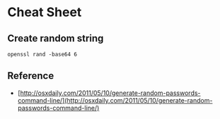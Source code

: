 # Cheat Sheet

## Create random string

`openssl rand -base64 6`

## Reference

* [http://osxdaily.com/2011/05/10/generate-random-passwords-command-line/](http://osxdaily.com/2011/05/10/generate-random-passwords-command-line/)